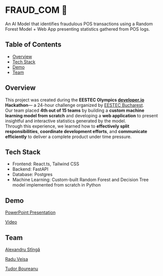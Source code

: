 # FRAUD_COM 🪪
An AI Model that identifies fraudulous POS transactions using a Random Forest Model + Web App presenting statistics gathered from POS logs.

## Table of Contents
- [Overview](#overview)
- [Tech Stack](#tech-stack)
- [Demo](#demo)
- [Team](#team)

## Overview

This project was created during the **EESTEC Olympics [developer.io](https://developer.io) Hackathon**— a 24-hour challenge organized by [EESTEC Bucharest](https://olympics.eestec.ro/).  
Our team placed **4th out of 15 teams** by building a **custom machine learning model from scratch** and developing a **web application** to present insightful and interactive statistics generated by the model.  
Through this experience, we learned how to **effectively split responsibilities**, **coordinate development efforts**, and **communicate efficiently** to deliver a complete product under time pressure.

## Tech Stack
- Frontend: React.ts, Tailwind CSS
- Backend: FastAPI
- Database: Postgres
- Machine Learning: Custom-built Random Forest and Decision Tree model implemented from scratch in Python

## Demo
[PowerPoint Presentation](https://docs.google.com/presentation/d/1BGwni6cQW8vVd0r-xUb9W33PfUdAZtoYA2iXd144rCo/edit?usp=sharing)

[Video](https://youtu.be/1uiFbjDwd48)

## Team

[Alexandru Stîngă](https://github.com/DistroZLeon)

[Radu Veisa](https://github.com/veisaradu)

[Tudor Boureanu](https://github.com/OmniBRN)
